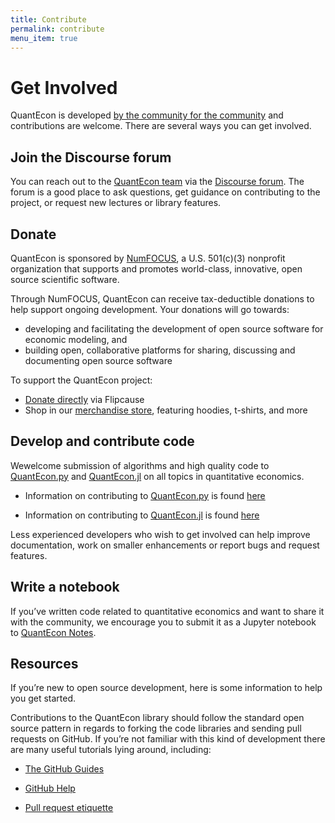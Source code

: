 ```yaml
---
title: Contribute
permalink: contribute
menu_item: true
---
```

# Get Involved

QuantEcon is developed [by the community for the community](about.md) and contributions are welcome. There are several ways you can get involved.

## Join the Discourse forum

You can reach out to the [QuantEcon team](team.md) via the [Discourse forum](http://discourse.quantecon.org/). The forum is a good place to ask questions, get guidance on contributing to the project, or request new lectures or library features.

## Donate

QuantEcon is sponsored by [NumFOCUS](https://numfocus.org/), a U.S. 501(c)(3) nonprofit organization that supports and promotes world-class, innovative, open source scientific software.

Through NumFOCUS, QuantEcon can receive tax-deductible donations to help support ongoing development. Your donations will go towards:

*   developing and facilitating the development of open source software for economic modeling, and
*   building open, collaborative platforms for sharing, discussing and documenting open source software

To support the QuantEcon project:

*   [Donate directly](http://www.flipcause.com/secure/cause_pdetails/NjY5OA==) via Flipcause
*   Shop in our [merchandise store](store.md), featuring hoodies, t-shirts, and more

## Develop and contribute code

Wewelcome submission of algorithms and high quality code to [QuantEcon.py](quantecon-py.md) and [QuantEcon.jl](quantecon-jl.md) on all topics in quantitative economics.

*   Information on contributing to [QuantEcon.py](quantecon-py.md) is found [here](python-developers.md)

*   Information on contributing to [QuantEcon.jl](quantecon-jl.md) is found [here](julia-developers.md)

Less experienced developers who wish to get involved can help improve documentation, work on smaller enhancements or report bugs and request features.

## Write a notebook

If you’ve written code related to quantitative economics and want to share it with the community, we encourage you to submit it as a Jupyter notebook to [QuantEcon Notes](https://notes.quantecon.org/).

## Resources

If you’re new to open source development, here is some information to help you get started.

Contributions to the QuantEcon library should follow the standard open source pattern in regards to forking the code libraries and sending pull requests on GitHub. If you’re not familiar with this kind of development there are many useful tutorials lying around, including:

*   [The GitHub Guides](https://guides.github.com/)

*   [GitHub Help](https://help.github.com/)

*   [Pull request etiquette](http://readwrite.com/2014/07/02/github-pull-request-etiquette)
